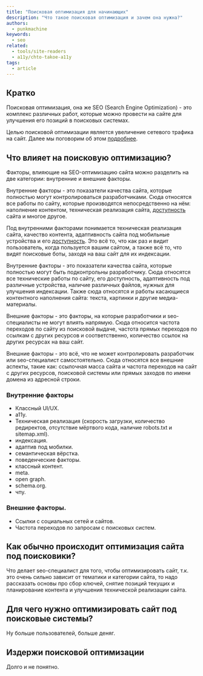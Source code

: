 ```yaml
---
title: "Поисковая оптимизация для начинающих"
description: "Что такое поисковая оптимизация и зачем она нужна?"
authors:
  - punkmachine
keywords:
  - seo
related:
  - tools/site-readers
  - a11y/chto-takoe-a11y
tags:
  - article
---
```


<!--
1. В description есть описание для соцсетей и поисковиков, не больше 200 символов
2. В authors есть ники авторов основного текста
3. В contributors перечислены ники всех соавторов и тех, кто работал над текстом (дописали «На практике»? Переписали блок? Вам сюда)
4. В keywords записаны ключевые слова для SEO: пишем сюда слова или фразы, которых нет в тексте статьи, но по ним могут искать этот материал
5. Удалены все пустые теги в шапке
6. Подпапка автора есть в папке _people/_
7. Демки лежат в подпапке _demos/_
8. В related добавлено три ссылки на материалы Доки, которые будут предлагаться в конце. Не добавляем следующий или предыдущий материал в разделе
-->

## Кратко
Поисковая оптимизация, она же SEO (Search Engine Optimization) - это комплекс различных работ, которые можно провести на сайте для улучшения его позиций в поисковых системах.

Целью поисковой оптимизации является увеличение сетевого трафика на сайт. Далее мы поговорим об этом [подробнее](html/seo-from-beginners/#dlya-chego-nuzhno-optimizirovat-sayt-pod-poiskovye-sistemy).

## Что влияет на поисковую оптимизацию?
Факторы, влияющие на SEO-оптимизацию сайта можно разделить на две категории: внутренние и внешние факторы.

<!-- внутренние факторы start -->
<!-- Вариант 1 -->
Внутренние факторы - это показатели качества сайта, которые полностью могут контролироваться разработчиками. Сюда относятся все работы по сайту, которые производятся непосредственно на нём: наполнение контентом, техническая реализация сайта, [доступность](a11y/chto-takoe-a11y) сайта и многое другое.

<!-- Вариант 2 -->
Под внутренними факторами понимается техническая реализация сайта, качество контента, адаптивность сайта под мобильные устройства и его [доступность](a11y/chto-takoe-a11y). Это всё то, что как раз и видит пользователь, когда пользуется вашим сайтом, а также всё то, что видят поисковые боты, заходя на ваш сайт для их индексации.

<!-- Вариант 3 -->
Внутренние факторы - это показатели качества сайта, которые полностью могут быть подконтрольны разработчику. Сюда относятся все технические работы по сайту, его доступность, адаптивность под различные устройства, наличие различных файлов, нужных для улучшения индексации. Также сюда относятся и работы касающиеся контентного наполнения сайта: текста, картинки и другие медиа-материалы.
<!-- внутренние факторы end -->

<!-- Внешние факторы start -->
<!-- Вариант 1 -->
Внешние факторы - это факторы, на которые разработчики и seo-специалисты не могут влиять напрямую. Сюда относится частота переходов по сайту из поисковой выдаче, частота прямых переходов по ссылкам с других ресурсов и соответственно, количество ссылок на других ресурсах на ваш сайт.

<!-- Вариант 2 -->
Внешние факторы - это всё, что не может контролировать разработчик или seo-специалист самостоятельно. Сюда относятся все внешние аспекты, такие как: ссылочная масса сайта и частота переходов на сайт с других ресурсов, поисковой системы или прямых заходов по имени домена из адресной строки.
<!-- Внешние факторы end -->

### Внутренние факторы
- Классный UI/UX.
- a11y.
- Техническая реализация (скорость загрузки, количество редиректов, отсутствие мёртвого кода, наличие robots.txt и sitemap.xml).
- индексация.
- адаптив под мобилки.
- семантическая вёрстка.
- поведенческие факторы.
- классный контент.
- meta.
- open graph.
- schema.org.
- чпу.

### Внешние факторы.
- Ссылки с социальных сетей и сайтов.
- Частота переходов по запросам с поисковых систем.

## Как обычно происходит оптимизация сайта под поисковики?
Что делает seo-специалист для того, чтобы оптимизировать сайт, т.к. это очень сильно зависит от тематики и категории сайта, то надо рассказать основы про сбор ключей, снятие позиций текущих и планирование контента и улучшения технической реализации сайта.

## Для чего нужно оптимизировать сайт под поисковые системы?
Ну больше пользователей, больше деняг.

## Издержи поисковой оптимизации
Долго и не понятно.
